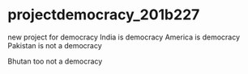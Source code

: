 # projectdemocracy_201b227
new project for democracy
 India is democracy
 America is democracy
Pakistan is not a democracy

Bhutan too not a democracy

